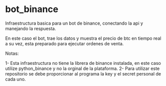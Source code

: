 # bot_binance
Infraestructura basica para un bot de binance, conectando la api y manejando la respuesta.

En este caso el bot, trae los datos y muestra el precio de btc en tiempo real a su vez, esta preparado para ejecutar ordenes de venta.

Notas: 

1- Esta infraestructura no tiene la librera de binance instalada, en este caso utilize python_binance y no la orginal de la plataforma. 
2- Para utilizar este repositorio se debe proporcionar al programa la key y el secret personal de cada uno.
